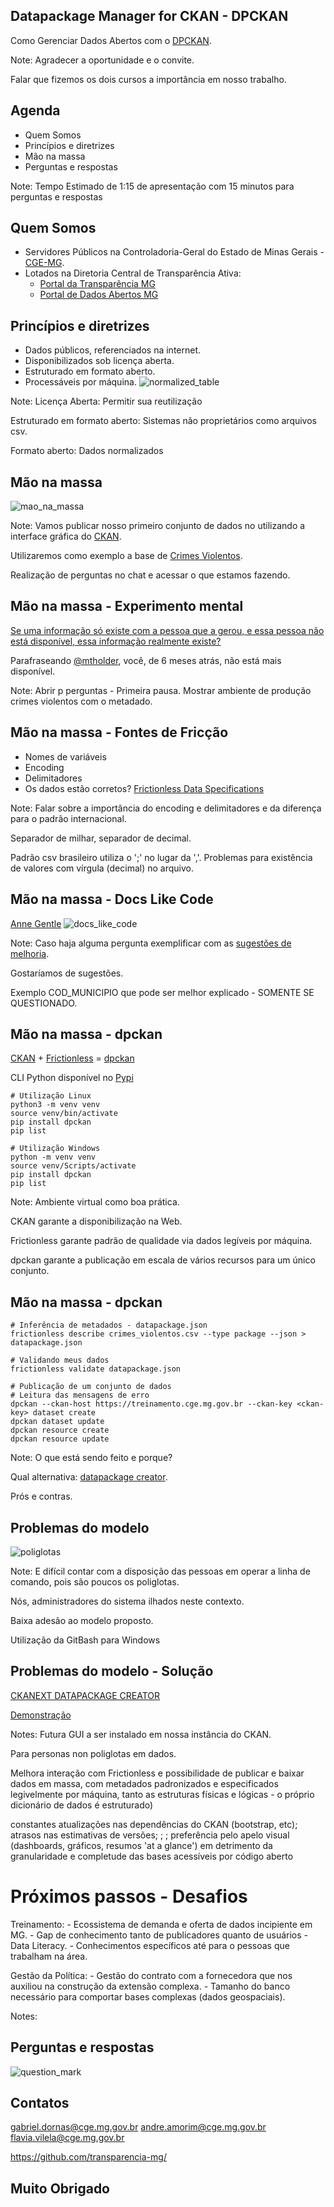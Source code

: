 ## Datapackage Manager for CKAN - DPCKAN

Como Gerenciar Dados Abertos com o [DPCKAN](https://pypi.org/project/dpckan/).

Note:
Agradecer a oportunidade e o convite.

Falar que fizemos os dois cursos a importância em nosso trabalho.



## Agenda

- Quem Somos
- Princípios e diretrizes
- Mão na massa
- Perguntas e respostas

Note:
Tempo Estimado de 1:15 de apresentação com 15 minutos para perguntas e respostas



## Quem Somos

- Servidores Públicos na Controladoria-Geral do Estado de Minas Gerais - [CGE-MG](https://cge.mg.gov.br/). 
- Lotados na Diretoria Central de Transparência Ativa:
	- [Portal da Transparência MG](https://www.transparencia.mg.gov.br/)
	- [Portal de Dados Abertos MG](https://dados.mg.gov.br/)



## Princípios e diretrizes

- Dados públicos, referenciados na internet.
- Disponibilizados sob licença aberta.
- Estruturado em formato aberto.
- Processáveis por máquina.
![normalized_table](assets/normalized_table.jpg)

Note:
Licença Aberta: Permitir sua reutilização

Estruturado em formato aberto: Sistemas não proprietários como arquivos csv.

Formato aberto: Dados normalizados



## Mão na massa
![mao_na_massa](assets/mao_na_massa.jpg) 

Note: 
Vamos publicar nosso primeiro conjunto de dados no utilizando a interface gráfica do [CKAN](https://treinamento.dadosabertos.cge.mg.gov.br/).

Utilizaremos como exemplo a base de [Crimes Violentos](https://dados.mg.gov.br/dataset/crimes-violentos).

Realização de perguntas no chat e acessar o que estamos fazendo.


## Mão na massa - Experimento mental

[Se uma informação só existe com a pessoa que a gerou, e essa pessoa não está disponível, essa informação realmente existe?](https://www.youtube.com/watch?v=JUW60w1jDdM&t=1346s) 

Parafraseando [@mtholder](https://twitter.com/kcranstn/status/370914072511791104?s=20), você, de 6 meses atrás, não está mais disponível.

Note:
Abrir p perguntas - Primeira pausa.
Mostrar ambiente de produção crimes violentos com o metadado.


## Mão na massa - Fontes de Fricção

- Nomes de variáveis
- Encoding
- Delimitadores
- Os dados estão corretos? [Frictionless Data Specifications](https://specs.frictionlessdata.io/#overview)

Note:
Falar sobre a importância do encoding e delimitadores e da diferença para o padrão internacional.

Separador de milhar, separador de decimal.

Padrão csv brasileiro utiliza o ';' no lugar da ','. Problemas para existência de valores com vírgula (decimal) no arquivo. 


## Mão na massa - Docs Like Code

[Anne Gentle](https://www.docslikecode.com/)
![docs_like_code](assets/docs_like_code.jpg)

Note:
Caso haja alguma pergunta exemplificar com as [sugestões de melhoria](https://dados.mg.gov.br/dataset/crimes-violentos#:~:text=tamb%C3%A9m%20ser%C3%A3o%20inclu%C3%ADdos.-,Como%20participar,-Saiba%20como%20contribuir).

Gostaríamos de sugestões.

Exemplo COD_MUNICIPIO que pode ser melhor explicado - SOMENTE SE QUESTIONADO.


## Mão na massa - dpckan

[CKAN](https://ckan.org/) + [Frictionless](https://frictionlessdata.io/) = [dpckan](https://github.com/transparencia-mg/dpckan)

CLI Python disponível no [Pypi](https://pypi.org/project/dpckan/)

	# Utilização Linux
	python3 -m venv venv
	source venv/bin/activate
	pip install dpckan
	pip list

	# Utilização Windows
	python -m venv venv
	source venv/Scripts/activate
	pip install dpckan
	pip list

Note:
Ambiente virtual como boa prática.

CKAN garante a disponibilização na Web.

Frictionless garante padrão de qualidade via dados legíveis por máquina.

dpckan garante a publicação em escala de vários recursos para um único conjunto.


## Mão na massa - dpckan
	
	# Inferência de metadados - datapackage.json
	frictionless describe crimes_violentos.csv --type package --json > datapackage.json

	# Validando meus dados
	frictionless validate datapackage.json

	# Publicação de um conjunto de dados
	# Leitura das mensagens de erro
	dpckan --ckan-host https://treinamento.cge.mg.gov.br --ckan-key <ckan-key> dataset create
	dpckan dataset update
	dpckan resource create
	dpckan resource update

Note:
O que está sendo feito e porque?

Qual alternativa: [datapackage creator](https://create.frictionlessdata.io/).

Prós e contras.



## Problemas do modelo

![poliglotas](assets/poliglotas.jpg)

Note:
E difícil contar com a disposição das pessoas em operar a linha de comando, pois são poucos os poliglotas.

Nós, administradores do sistema ilhados neste contexto.

Baixa adesão ao modelo proposto.

Utilização da GitBash para Windows


## Problemas do modelo - Solução

[CKANEXT DATAPACKAGE CREATOR](https://pypi.org/project/ckanext-datapackage-creator/)

[Demonstração](https://treinamento.dadosabertos.cge.mg.gov.br/)

Notes:
Futura GUI a ser instalado em nossa instância do CKAN.

Para personas non poliglotas em dados.

Melhora interação com Frictionless e possibilidade de publicar e baixar dados em massa, com metadados padronizados e especificados legivelmente por máquina, tanto as estruturas físicas e lógicas - o próprio dicionário de dados é estruturado)

constantes atualizações nas dependências do CKAN (bootstrap, etc); atrasos nas estimativas de versões; ; ; preferência pelo apelo visual (dashboards, gráficos, resumos 'at a glance') em detrimento da granularidade e completude das bases acessíveis por código aberto


# Próximos passos - Desafios

Treinamento:
	- Ecossistema de demanda e oferta de dados incipiente em MG.
	- Gap de conhecimento tanto de publicadores quanto de usuários - Data Literacy.
	- Conhecimentos específicos até para o pessoas que trabalham na área.


Gestão da Política:
	- Gestão do contrato com a fornecedora que nos auxiliou na construção da extensão complexa.
	- Tamanho do banco necessário para comportar bases complexas (dados geospaciais).


Notes:




## Perguntas e respostas

![question_mark](assets/question_mark.jpg)



## Contatos

gabriel.dornas@cge.mg.gov.br
andre.amorim@cge.mg.gov.br
flavia.vilela@cge.mg.gov.br

https://github.com/transparencia-mg/


## Muito Obrigado